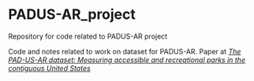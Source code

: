 # PADUS-AR_project
Repository for code related to PADUS-AR project

Code and notes related to work on dataset for PADUS-AR. Paper at [*The PAD-US-AR dataset: Measuring accessible and recreational parks in the contiguous United States*](https://www.nature.com/articles/s41597-022-01857-7)
